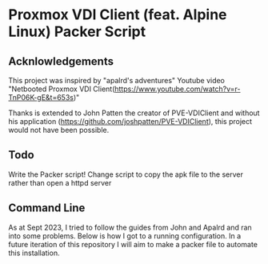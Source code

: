 # Proxmox VDI Client (feat. Alpine Linux) Packer Script

## Acknlowledgements
This project was inspired by "apalrd's adventures" Youtube video "Netbooted Proxmox VDI Client(https://www.youtube.com/watch?v=r-TnP06K-gE&t=653s)"

Thanks is extended to John Patten the creator of PVE-VDIClient and without his application (https://github.com/joshpatten/PVE-VDIClient), this project would not have been possible.

## Todo
Write the Packer script!
Change script to copy the apk file to the server rather than open a httpd server

## Command Line
As at Sept 2023, I tried to follow the guides from John and Apalrd and ran into some problems. Below is how I got to a running configuration. In a future iteration of this repository I will aim to make a packer file to automate this installation.